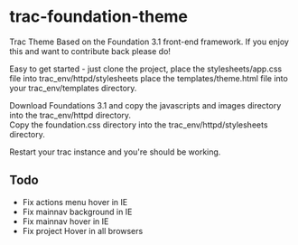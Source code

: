 trac-foundation-theme
=====================

Trac Theme Based on the Foundation 3.1 front-end framework.  If you enjoy this and want to contribute back please do!

Easy to get started - just clone the project, place the stylesheets/app.css file into trac_env/httpd/stylesheets
 place the templates/theme.html file into your trac_env/templates directory.
 
 Download Foundations 3.1 and copy the javascripts and images directory into the trac_env/httpd directory.  
 Copy the foundation.css directory into the trac_env/httpd/stylesheets directory.
 
 Restart your trac instance and you're should be working.
 
 
 Todo
 ----
 
 * Fix actions menu hover in IE
 * Fix mainnav background in IE
 * Fix mainnav hover in IE
 * Fix project Hover in all browsers

